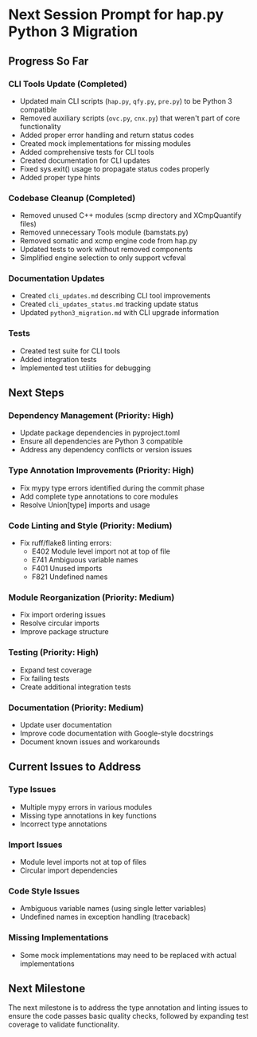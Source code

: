 # Next Session Prompt for hap.py Python 3 Migration

## Progress So Far

### CLI Tools Update (Completed)

- Updated main CLI scripts (`hap.py`, `qfy.py`, `pre.py`) to be Python 3 compatible
- Removed auxiliary scripts (`ovc.py`, `cnx.py`) that weren't part of core functionality
- Added proper error handling and return status codes
- Created mock implementations for missing modules
- Added comprehensive tests for CLI tools
- Created documentation for CLI updates
- Fixed sys.exit() usage to propagate status codes properly
- Added proper type hints

### Codebase Cleanup (Completed)

- Removed unused C++ modules (scmp directory and XCmpQuantify files)
- Removed unnecessary Tools module (bamstats.py)
- Removed somatic and xcmp engine code from hap.py
- Updated tests to work without removed components
- Simplified engine selection to only support vcfeval

### Documentation Updates

- Created `cli_updates.md` describing CLI tool improvements
- Created `cli_updates_status.md` tracking update status
- Updated `python3_migration.md` with CLI upgrade information

### Tests

- Created test suite for CLI tools
- Added integration tests
- Implemented test utilities for debugging

## Next Steps

### Dependency Management (Priority: High)

- Update package dependencies in pyproject.toml
- Ensure all dependencies are Python 3 compatible
- Address any dependency conflicts or version issues

### Type Annotation Improvements (Priority: High)

- Fix mypy type errors identified during the commit phase
- Add complete type annotations to core modules
- Resolve Union[type] imports and usage

### Code Linting and Style (Priority: Medium)

- Fix ruff/flake8 linting errors:
  - E402 Module level import not at top of file
  - E741 Ambiguous variable names
  - F401 Unused imports
  - F821 Undefined names

### Module Reorganization (Priority: Medium)

- Fix import ordering issues
- Resolve circular imports
- Improve package structure

### Testing (Priority: High)

- Expand test coverage
- Fix failing tests
- Create additional integration tests

### Documentation (Priority: Medium)

- Update user documentation
- Improve code documentation with Google-style docstrings
- Document known issues and workarounds

## Current Issues to Address

### Type Issues

- Multiple mypy errors in various modules
- Missing type annotations in key functions
- Incorrect type annotations

### Import Issues

- Module level imports not at top of files
- Circular import dependencies

### Code Style Issues

- Ambiguous variable names (using single letter variables)
- Undefined names in exception handling (traceback)

### Missing Implementations

- Some mock implementations may need to be replaced with actual implementations

## Next Milestone

The next milestone is to address the type annotation and linting issues to ensure the code passes basic quality checks, followed by expanding test coverage to validate functionality.
